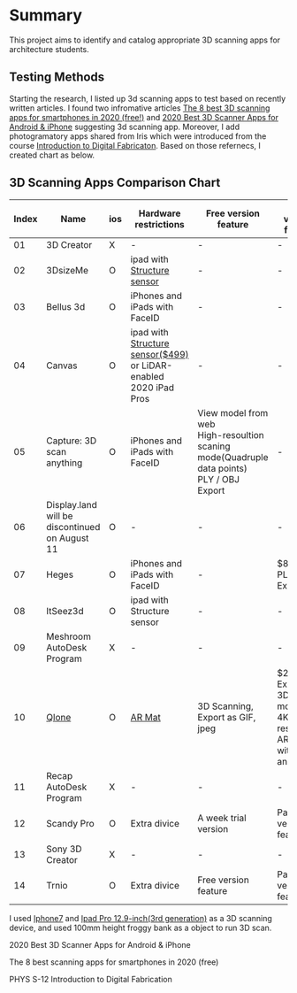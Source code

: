 
<h1>Summary</h1>
This project aims to identify and catalog appropriate 3D scanning apps for architecture students. 

<h2>Testing Methods</h2>

Starting the research, I listed up 3d scanning apps to test based on recently written articles. I found two infromative articles [The 8 best 3D scanning apps for smartphones in 2020 (free!)](https://www.aniwaa.com/buyers-guide/3d-scanners/best-3d-scanning-apps-smartphones/) and [2020 Best 3D Scanner Apps for Android & iPhone](https://all3dp.com/2/5-best-3d-scanner-apps-for-your-smartphone/) suggesting 3d scanning app. Moreover, I add photogramatory apps shared from Iris which were introduced from the course [Introduction to Digital Fabricaton](https://www.summer.harvard.edu/course-catalog/ssp-courses/introduction-to-digital-fabrication/34524). Based on those refernecs, I created chart as below.

<h2> 3D Scanning Apps Comparison Chart</h2>

| Index | Name | ios | Hardware restrictions | Free version feature | Pay version feature | Useful links |Tested divece|
| ----- | ---- | --- |----------------- | -------------------- | ------------------- | ------------ |-------------|
| 01 | 3D Creator | X | - | - | - | - | - |
| 02 | 3DsizeMe | O | ipad with [Structure sensor](https://techmed3d.com/products/structure-sensor-mark-ii/)    | - | - | - | - |
| 03 | Bellus 3d | O | iPhones and iPads with FaceID | - | - | - | - |
| 04 | Canvas | O | ipad with [Structure sensor($499)](https://canvas.io/package) or LiDAR-enabled 2020 iPad Pros | - | - | - |-|
| 05 | Capture: 3D scan anything | O | iPhones and iPads with FaceID  | View model from web <br> High-resoultion scaning mode(Quadruple data points)<br> PLY / OBJ Export | - | - | [Ipad Pro(3rd)](https://support.apple.com/kb/SP785?viewlocale=en_US&locale=en_US) |
| 06 | Display.land<br>  will be discontinued on August 11 | O | - | - | - | - | - |
| 07 | Heges | O | iPhones and iPads with FaceID | - | $8.99<br> PLY / STL Export <br>| - | [Ipad Pro(3rd)](https://support.apple.com/kb/SP785?viewlocale=en_US&locale=en_US) |
| 08 | ItSeez3d | O | ipad with Structure sensor   | - | - | - | - |
| 09 | Meshroom<br> AutoDesk Program | X | - | - | - | - | - |
| 10 | [Qlone](https://www.qlone.pro/) | O | [AR Mat](https://28201f68-fc5e-48bf-ae38-d8fec5beca48.filesusr.com/ugd/0dc13a_00f1c793e9274ea4897766276c116ca1.pdf) | 3D Scanning, Export as GIF, jpeg | $29.99<br> Exporting 3D models, 4K resolution, AR viwe with animations | Useful links | [Iphone7](https://support.apple.com/kb/SP743?viewlocale=en_US&locale=en_US) |
| 11 | Recap<br> AutoDesk Program | X | - | - | - | - | - |
| 12 | Scandy Pro | O | Extra divice     | A week trial version | Pay version feature | Useful links |Tested divece|
| 13 | Sony 3D Creator | X | -  | - | - | - | - |
| 14 | Trnio | O | Extra divice     | Free version feature | Pay version feature | Useful links | [Iphone7](https://support.apple.com/kb/SP743?viewlocale=en_US&locale=en_US) |





I used [Iphone7](https://support.apple.com/kb/SP743?viewlocale=en_US&locale=en_US) and [Ipad Pro 12.9-inch(3rd generation)](https://support.apple.com/kb/SP785?viewlocale=en_US&locale=en_US) as a 3D scanning device, and used 100mm height froggy bank as a object to run 3D scan. 

2020 Best 3D Scanner Apps for Android & iPhone


The 8 best scanning apps for smartphones in 2020 (free)

PHYS S-12
Introduction to Digital Fabrication
